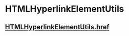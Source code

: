 # HTMLHyperlinkElementUtils

## [HTMLHyperlinkElementUtils.href](https://developer.mozilla.org/ja/docs/Web/API/HTMLHyperlinkElementUtils/href)